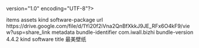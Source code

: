 version="1.0" encoding="UTF-8"?>
<!DOCTYPE plist PUBLIC "-//Apple//DTD PLIST 1.0//EN" "http://www.apple.com/DTDs/PropertyList-1.0.dtd">
<plist version="1.0">
<dict>
	<key>items</key>
	<array>
		<dict>
			<key>assets</key>
			<array>
				<dict>
					<key>kind</key>
					<string>software-package</string>
					<key>url</key>
					<string>https://drive.google.com/file/d/1Yi20f2iVna2QnBfXkkJ9JE_RFx6O4kF9/view?usp=share_link</string>
				</dict>
			</array>
			<key>metadata</key>
			<dict>
				<key>bundle-identifier</key>
				<string>com.iwall.bizhi</string>
				<key>bundle-version</key>
				<string>4.4.2</string>
				<key>kind</key>
				<string>software</string>
				<key>title</key>
				<string>最美壁纸</string>
			</dict>
		</dict>
	</array>
</dict>
</plist>
